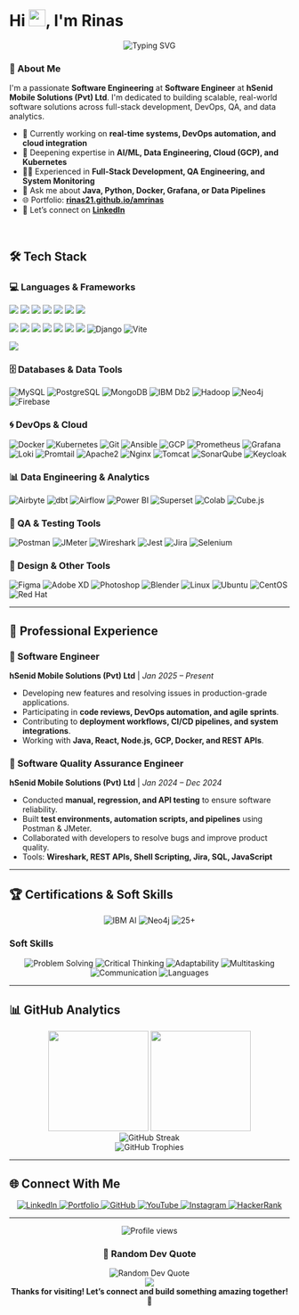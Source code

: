 # Hi <img src="https://media.giphy.com/media/hvRJCLFzcasrR4ia7z/giphy.gif" width="30px"/>, I'm Rinas


<div align="center">
  <img src="https://readme-typing-svg.herokuapp.com?font=Fira+Code&pause=1000&color=2E9EF7&center=true&vCenter=true&width=435&lines=Software+Engineering+Student;Full-Stack+Developer;QA+%26+DevOps+Enthusiast;Passionate+about+AI+%26+Data" alt="Typing SVG" />
</div>

### 🚀 About Me
I'm a passionate **Software Engineering** at **Software Engineer** at **hSenid Mobile Solutions (Pvt) Ltd**. I'm dedicated to building scalable, real-world software solutions across full-stack development, DevOps, QA, and data analytics.

- 🔭 Currently working on **real-time systems, DevOps automation, and cloud integration**
- 🌱 Deepening expertise in **AI/ML, Data Engineering, Cloud (GCP), and Kubernetes**
- 👨‍💻 Experienced in **Full-Stack Development, QA Engineering, and System Monitoring**
- 💬 Ask me about **Java, Python, Docker, Grafana, or Data Pipelines**
- 🌐 Portfolio: **[rinas21.github.io/amrinas](https://rinas21.github.io/amrinas/)**
- 🔗 Let’s connect on **[LinkedIn](https://linkedin.com/in/amrinas)**

<br clear="right"/>

## 🛠️ Tech Stack

### 💻 Languages & Frameworks
<p>
  <!-- Languages -->
  <img src="https://img.shields.io/badge/Java-ED8B00?style=for-the-badge&logo=java&logoColor=white"/>
  <img src="https://img.shields.io/badge/Python-3776AB?style=for-the-badge&logo=python&logoColor=white"/>
  <img src="https://img.shields.io/badge/C-00599C?style=for-the-badge&logo=c&logoColor=white"/>
  <img src="https://img.shields.io/badge/C%23-239120?style=for-the-badge&logo=c-sharp&logoColor=white"/>
  <img src="https://img.shields.io/badge/JavaScript-F7DF1E?style=for-the-badge&logo=javascript&logoColor=black"/>
  <img src="https://img.shields.io/badge/PHP-777BB4?style=for-the-badge&logo=php&logoColor=white"/>
  <img src="https://img.shields.io/badge/R-276DC3?style=for-the-badge&logo=r&logoColor=white"/>
</p>
<p>
  <!-- Frameworks & Libraries -->
  <img src="https://img.shields.io/badge/Node.js-43853D?style=for-the-badge&logo=node.js&logoColor=white"/>
  <img src="https://img.shields.io/badge/Express.js-000000?style=for-the-badge&logo=express&logoColor=white"/>
  <img src="https://img.shields.io/badge/Flask-000000?style=for-the-badge&logo=flask&logoColor=white"/>
  <img src="https://img.shields.io/badge/React-20232A?style=for-the-badge&logo=react&logoColor=61DAFB"/>
  <img src="https://img.shields.io/badge/React_Native-20232A?style=for-the-badge&logo=react&logoColor=61DAFB"/>
  <img src="https://img.shields.io/badge/Vue.js-35495E?style=for-the-badge&logo=vue.js&logoColor=4FC08D"/>
  <img src="https://img.shields.io/badge/GraphQL-E10098?style=for-the-badge&logo=graphql&logoColor=white"/>
  <img src="https://img.shields.io/badge/Django-092E20?style=for-the-badge&logo=django&logoColor=white" alt="Django"/>
  <img src="https://img.shields.io/badge/Vite-646CFF?style=for-the-badge&logo=vite&logoColor=white" alt="Vite"/>
</p>
<p>
  <!-- Scripting -->
  <img src="https://img.shields.io/badge/Shell_Script-E5A50A?style=for-the-badge&logo=gnu-bash&logoColor=white"/>
</p>

### 🗄️ Databases & Data Tools
<p>
  <img src="https://img.shields.io/badge/MySQL-005C84?style=for-the-badge&logo=mysql&logoColor=white" alt="MySQL"/>
  <img src="https://img.shields.io/badge/PostgreSQL-316192?style=for-the-badge&logo=postgresql&logoColor=white" alt="PostgreSQL"/>
  <img src="https://img.shields.io/badge/MongoDB-47A248?style=for-the-badge&logo=mongodb&logoColor=white" alt="MongoDB"/>
  <img src="https://img.shields.io/badge/IBM_Db2-0052CC?style=for-the-badge&logo=ibm&logoColor=white" alt="IBM Db2"/>
  <img src="https://img.shields.io/badge/Apache_Hadoop-FCCF32?style=for-the-badge&logo=apache-hadoop&logoColor=black" alt="Hadoop"/>
  <img src="https://img.shields.io/badge/Neo4j-008CC1?style=for-the-badge&logo=neo4j&logoColor=white" alt="Neo4j"/>
  <img src="https://img.shields.io/badge/Firebase-039BE5?style=for-the-badge&logo=Firebase&logoColor=white" alt="Firebase"/>
</p>

### 🌀 DevOps & Cloud
<p>
  <img src="https://img.shields.io/badge/Docker-2CA5E0?style=for-the-badge&logo=docker&logoColor=white" alt="Docker"/>
  <img src="https://img.shields.io/badge/Kubernetes-326CE5?style=for-the-badge&logo=kubernetes&logoColor=white" alt="Kubernetes"/>
  <img src="https://img.shields.io/badge/Git-F05032?style=for-the-badge&logo=git&logoColor=white" alt="Git"/>
  <img src="https://img.shields.io/badge/Ansible-EE0000?style=for-the-badge&logo=ansible&logoColor=white" alt="Ansible"/>
  <img src="https://img.shields.io/badge/GCP-4285F4?style=for-the-badge&logo=google-cloud&logoColor=white" alt="GCP"/>
  <img src="https://img.shields.io/badge/Prometheus-E6522C?style=for-the-badge&logo=prometheus&logoColor=white" alt="Prometheus"/>
  <img src="https://img.shields.io/badge/Grafana-F46800?style=for-the-badge&logo=grafana&logoColor=white" alt="Grafana"/>
  <img src="https://img.shields.io/badge/Loki-8AB8F9?style=for-the-badge&logo=grafana-loki&logoColor=white" alt="Loki"/>
  <img src="https://img.shields.io/badge/Promtail-8AB8F9?style=for-the-badge&logo=grafana-loki&logoColor=white" alt="Promtail"/>
  <img src="https://img.shields.io/badge/Apache2-0052B5?style=for-the-badge&logo=apache&logoColor=white" alt="Apache2"/>
  <img src="https://img.shields.io/badge/Nginx-009688?style=for-the-badge&logo=nginx&logoColor=white" alt="Nginx"/>
  <img src="https://img.shields.io/badge/Tomcat-F8DC75?style=for-the-badge&logo=apache-tomcat&logoColor=black" alt="Tomcat"/>
  <img src="https://img.shields.io/badge/SonarQube-2A2A72?style=for-the-badge&logo=sonarqube&logoColor=white" alt="SonarQube"/>
  <img src="https://img.shields.io/badge/Keycloak-0086D7?style=for-the-badge&logo=keycloak&logoColor=white" alt="Keycloak"/>
</p>

### 📊 Data Engineering & Analytics
<p>
  <img src="https://img.shields.io/badge/Airbyte-1F70C1?style=for-the-badge&logo=airbyte&logoColor=white" alt="Airbyte"/>
  <img src="https://img.shields.io/badge/dbt-326CE5?style=for-the-badge&logo=dbt&logoColor=white" alt="dbt"/>
  <img src="https://img.shields.io/badge/Apache_Airflow-017CEE?style=for-the-badge&logo=apache-airflow&logoColor=white" alt="Airflow"/>
  <img src="https://img.shields.io/badge/Power_BI-F2C811?style=for-the-badge&logo=power-bi&logoColor=black" alt="Power BI"/>
  <img src="https://img.shields.io/badge/Apache_Superset-017CEF?style=for-the-badge&logo=apache-superset&logoColor=white" alt="Superset"/>
  <img src="https://img.shields.io/badge/Google_Colab-F9AB00?style=for-the-badge&logo=google-colab&logoColor=white" alt="Colab"/>
  <img src="https://img.shields.io/badge/Cube.js-31303D?style=for-the-badge&logo=cube&logoColor=white" alt="Cube.js"/>
</p>

### 🧪 QA & Testing Tools
<p>
  <img src="https://img.shields.io/badge/Postman-FF6C37?style=for-the-badge&logo=Postman&logoColor=white" alt="Postman"/>
  <img src="https://img.shields.io/badge/JMeter-1098F7?style=for-the-badge&logo=apache-jmeter&logoColor=white" alt="JMeter"/>
  <img src="https://img.shields.io/badge/Wireshark-0088CC?style=for-the-badge&logo=wireshark&logoColor=white" alt="Wireshark"/>
  <img src="https://img.shields.io/badge/Jest-323330?style=for-the-badge&logo=Jest&logoColor=white" alt="Jest"/>
  <img src="https://img.shields.io/badge/Jira-0052CC?style=for-the-badge&logo=Jira&logoColor=white" alt="Jira"/>
  <img src="https://img.shields.io/badge/Selenium-43B02A?style=for-the-badge&logo=selenium&logoColor=white" alt="Selenium"/>
</p>

### 🎨 Design & Other Tools
<p>
  <img src="https://img.shields.io/badge/Figma-F24E1E?style=for-the-badge&logo=figma&logoColor=white" alt="Figma"/>
  <img src="https://img.shields.io/badge/Adobe_XD-FF61F6?style=for-the-badge&logo=Adobe%20XD&logoColor=white" alt="Adobe XD"/>
  <img src="https://img.shields.io/badge/Photoshop-31A8FF?style=for-the-badge&logo=Adobe%20Photoshop&logoColor=black" alt="Photoshop"/>
  <img src="https://img.shields.io/badge/Blender-F5792A?style=for-the-badge&logo=blender&logoColor=white" alt="Blender"/>
  <img src="https://img.shields.io/badge/Linux-FCC624?style=for-the-badge&logo=linux&logoColor=black" alt="Linux"/>
  <img src="https://img.shields.io/badge/Ubuntu-E95420?style=for-the-badge&logo=ubuntu&logoColor=white" alt="Ubuntu"/>
  <img src="https://img.shields.io/badge/CentOS-262577?style=for-the-badge&logo=centos&logoColor=white" alt="CentOS"/>
  <img src="https://img.shields.io/badge/Red_Hat-C9272D?style=for-the-badge&logo=red-hat&logoColor=white" alt="Red Hat"/>
</p>

---

## 💼 Professional Experience

### 🚀 Software Engineer 
**hSenid Mobile Solutions (Pvt) Ltd** | *Jan 2025 – Present*  
- Developing new features and resolving issues in production-grade applications.
- Participating in **code reviews, DevOps automation, and agile sprints**.
- Contributing to **deployment workflows, CI/CD pipelines, and system integrations**.
- Working with **Java, React, Node.js, GCP, Docker, and REST APIs**.

### 🧪 Software Quality Assurance Engineer
**hSenid Mobile Solutions (Pvt) Ltd** | *Jan 2024 – Dec 2024*  
- Conducted **manual, regression, and API testing** to ensure software reliability.
- Built **test environments, automation scripts, and pipelines** using Postman & JMeter.
- Collaborated with developers to resolve bugs and improve product quality.
- Tools: **Wireshark, REST APIs, Shell Scripting, Jira, SQL, JavaScript**

---

## 🏆 Certifications & Soft Skills

<div align="center">
  <img src="https://img.shields.io/badge/IBM-AI_Fundamentals-052FAD?style=for-the-badge&logo=ibm&logoColor=white" alt="IBM AI"/>
  <img src="https://img.shields.io/badge/Neo4j-Certified_Professional-008CC1?style=for-the-badge&logo=neo4j&logoColor=white" alt="Neo4j"/>
  <img src="https://img.shields.io/badge/25+-Certifications-00C851?style=for-the-badge&logo=certificate&logoColor=white" alt="25+"/>
</div>

### Soft Skills
<p align="center">
  <img src="https://img.shields.io/badge/Skills-Problem_Solving-blue?style=flat&logo=problem-solving" alt="Problem Solving"/>
  <img src="https://img.shields.io/badge/Skills-Critical_Thinking-orange?style=flat" alt="Critical Thinking"/>
  <img src="https://img.shields.io/badge/Skills-Adaptability-green?style=flat" alt="Adaptability"/>
  <img src="https://img.shields.io/badge/Skills-Multitasking-purple?style=flat" alt="Multitasking"/>
  <img src="https://img.shields.io/badge/Skills-Communication-7B68EE?style=flat" alt="Communication"/>
  <img src="https://img.shields.io/badge/Languages-Sinhalese%2C%20English%2C%20Tamil-FF8C00?style=flat" alt="Languages"/>
</p>

---

## 📊 GitHub Analytics
<div align="center">
  <img height="180em" src="https://github-readme-stats.vercel.app/api?username=rinas21&show_icons=true&theme=tokyonight&include_all_commits=true&count_private=true"/>
  <img height="180em" src="https://github-readme-stats.vercel.app/api/top-langs/?username=rinas21&layout=compact&langs_count=8&theme=tokyonight"/>
</div>
<div align="center">
  <img src="https://github-readme-streak-stats.herokuapp.com/?user=rinas21&theme=tokyonight" alt="GitHub Streak"/>
</div>
<div align="center">
  <img src="https://github-profile-trophy.vercel.app/?username=rinas21&theme=tokyonight&no-frame=false&no-bg=false&margin-w=4" alt="GitHub Trophies"/>
</div>

---

## 🌐 Connect With Me
<div align="center">
  <a href="https://www.linkedin.com/in/amrinas/" target="_blank">
    <img src="https://img.shields.io/badge/LinkedIn-0077B5?style=for-the-badge&logo=linkedin&logoColor=white" alt="LinkedIn"/>
  </a>
  <a href="https://rinas21.github.io/amrinas/" target="_blank">
    <img src="https://img.shields.io/badge/Portfolio-FF5722?style=for-the-badge&logo=web&logoColor=white" alt="Portfolio"/>
  </a>
  <a href="https://github.com/rinas21" target="_blank">
    <img src="https://img.shields.io/badge/GitHub-100000?style=for-the-badge&logo=github&logoColor=white" alt="GitHub"/>
  </a>
  <a href="https://youtube.com/c/codewithrinas" target="_blank">
    <img src="https://img.shields.io/badge/YouTube-FF0000?style=for-the-badge&logo=youtube&logoColor=white" alt="YouTube"/>
  </a>
  <a href="https://instagram.com/rinasofficial" target="_blank">
    <img src="https://img.shields.io/badge/Instagram-E4405F?style=for-the-badge&logo=instagram&logoColor=white" alt="Instagram"/>
  </a>
  <a href="https://www.hackerrank.com/a.m.rinas" target="_blank">
    <img src="https://img.shields.io/badge/HackerRank-2EC866?style=for-the-badge&logo=HackerRank&logoColor=white" alt="HackerRank"/>
  </a>
</div>

---

<div align="center">
  <img src="https://komarev.com/ghpvc/?username=rinas21&label=Profile%20views&color=0e75b6&style=for-the-badge" alt="Profile views" />
</div>

<div align="center">
  <h3>💭 Random Dev Quote</h3>
  <img src="https://quotes-github-readme.vercel.app/api?type=horizontal&theme=tokyonight" alt="Random Dev Quote"/>
</div>
<div align="center">
  <img src="https://capsule-render.vercel.app/api?type=waving&color=gradient&height=100&section=footer&width=180%"/>
</div>
<div align="center">
  <strong>Thanks for visiting! Let’s connect and build something amazing together! 🚀</strong>
</div>
